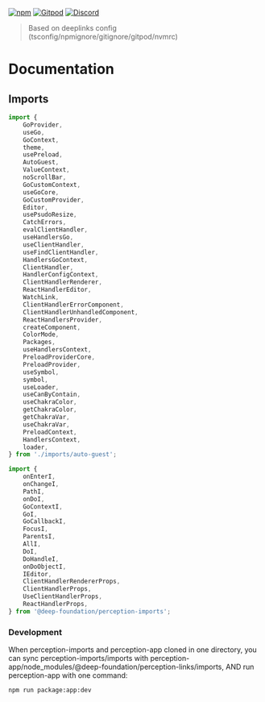 [![npm](https://img.shields.io/npm/v/@deep-foundation/perception-imports.svg)](https://www.npmjs.com/package/@deep-foundation/perception-imports)
[![Gitpod](https://img.shields.io/badge/Gitpod-ready--to--code-blue?logo=gitpod)](https://gitpod.io/#https://github.com/deep-foundation/perception-imports) 
[![Discord](https://badgen.net/badge/icon/discord?icon=discord&label&color=purple)](https://discord.gg/deep-foundation)

> Based on deeplinks config (tsconfig/npmignore/gitignore/gitpod/nvmrc)

# Documentation

## Imports

```js
import {
    GoProvider,
    useGo,
    GoContext,
    theme,
    usePreload,
    AutoGuest,
    ValueContext,
    noScrollBar,
    GoCustomContext,
    useGoCore,
    GoCustomProvider,
    Editor,
    usePsudoResize,
    CatchErrors,
    evalClientHandler,
    useHandlersGo,
    useClientHandler,
    useFindClientHandler,
    HandlersGoContext,
    ClientHandler,
    HandlerConfigContext,
    ClientHandlerRenderer,
    ReactHandlerEditor,
    WatchLink,
    ClientHandlerErrorComponent,
    ClientHandlerUnhandledComponent,
    ReactHandlersProvider,
    createComponent,
    ColorMode,
    Packages,
    useHandlersContext,
    PreloadProviderCore,
    PreloadProvider,
    useSymbol,
    symbol,
    useLoader,
    useCanByContain,
    useChakraColor,
    getChakraColor,
    getChakraVar,
    useChakraVar,
    PreloadContext,
    HandlersContext,
    loader,
} from './imports/auto-guest';
```

```ts
import {
    onEnterI,
    onChangeI,
    PathI,
    onDoI,
    GoContextI,
    GoI,
    GoCallbackI,
    FocusI,
    ParentsI,
    AllI,
    DoI,
    DoHandleI,
    onDoObjectI,
    IEditor,
    ClientHandlerRendererProps,
    ClientHandlerProps,
    UseClientHandlerProps,
    ReactHandlerProps,
} from '@deep-foundation/perception-imports';
```

### Development

When perception-imports and perception-app cloned in one directory, you can sync perception-imports/imports with perception-app/node_modules/@deep-foundation/perception-links/imports, AND run perception-app with one command:
```
npm run package:app:dev
```
